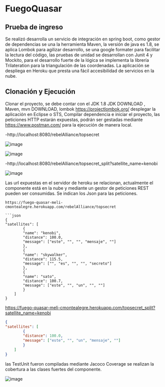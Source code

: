 # FuegoQuasar
## Prueba de ingreso
Se realizó desarrolla un servicio de integración en spring boot, como gestor de dependencias se una la herramienta Maven, la versión de java es 1.8, se aplica Lombok para agilizar desarrollo, se una google formater para facilitar la lectura del código, las pruebas de unidad se desarrollan con Junit 4 y Mockito, para el desarrollo fuerte de la lógica se implementa la librería Trilateration para la triangulación de las coordenadas.
La aplicación se despliega en Heroku que presta una fácil accesibilidad de servicios en la nube.

## Clonación y Ejecución 
Clonar el proyecto, se debe contar con el JDK 1.8 JDK DOWNLOAD , Maven, mvn DOWNLOAD, lombok https://projectlombok.org/ desplegar la aplicación en Eclipse o STS, Compilar dependencia e iniciar el proyecto, las peticiones HTTP estarán expuestas, podrán ser gestadas mediante https://www.postman.com/  para la ejecución de manera local.

-http://localhost:8080/rebelAlliance/topsecret

![image](https://user-images.githubusercontent.com/107003968/172767661-0ac0aafd-d099-40e2-bb44-5aa44115aecb.png)

![image](https://user-images.githubusercontent.com/107003968/172767743-e61920cd-64fd-4fce-9511-b9037661c7b2.png)

-http://localhost:8080/rebelAlliance/topsecret_split?satellite_name=kenobi

![image](https://user-images.githubusercontent.com/107003968/172767817-cb8ccbb8-1c3e-427a-a72c-d973c01464d7.png)

Las url expuestas en el servidor de heroku se relacionan, actualmente el componente está en la nube y mediante un gestor de peticiones REST pueden ser consumidas. Se indican los Json para las peticiones.

```url
https://fuego-quasar-meli-cmontealegre.herokuapp.com/rebelAlliance/topsecret

```json
{
"satellites": [
        {
        "name": "kenobi",
        "distance": 100.0,
        "message": ["este", "", "", "mensaje", ""]
        },
        {
        "name": "skywalker",
        "distance": 115.5,
        "message": ["", "es", "", "", "secreto"]
        },
        {
        "name": "sato",
        "distance": 100.7,
        "message": ["este", "", "un", "", ""]
        }
    ]
}
```

https://fuego-quasar-meli-cmontealegre.herokuapp.com/topsecret_split?satellite_name=kenobi

```json
{
"satellites": [
        {
        "distance": 100.0,
        "message": ["este", "", "un", "mensaje", ""]
        }
    ]
}
```

las TestUnit fueron compiladas mediante Jacoco Coverage se realizan la cobertura a las clases fuertes del componente.

![image](https://user-images.githubusercontent.com/107003968/172768285-f418c58d-7278-4dbe-8012-5e01a5c16599.png)

